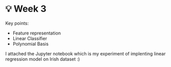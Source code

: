 # :bulb: Week 3 

Key points:
* Feature representation 
* Linear Classifier
* Polynomial Basis

I attached the Jupyter notebook which is my experiment of implenting linear regression model on Irish dataset :)

